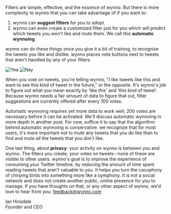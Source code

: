 Filters are simple, effective, and the essence of wynno. But there is more complexity to wynno that you can take advantage of if you want to:

1. wynno can **suggest filters** for you to adopt.
2. wynno can even create a customized filter just for you which will predict which tweets you won't like and mute them. We call this **automatic wynnoing**.

wynno can do these things once you give it a bit of training, to recognize the tweets you like and dislike. wynno places vote buttons next to tweets that aren't handled by any of your filters.

![Yea](images/checkmark-circle.svg)
![Nay](images/cancel-circle.svg)

When you vote on tweets, you're telling wynno, "I like tweets like this and want to see this kind of tweet in the future," or the opposite. It's wynno's job to figure out what you mean exactly by 'like this' and 'this kind of tweet'. Because wynno needs a fair amount of data to figure that out, filter suggestions are currently offered after every 100 votes.

Automatic wynnoing requires yet more data to work well; 200 votes are necessary before it can be activated. We'll discuss automatic wynnoing in more depth in another post. For now, suffice it to say that the algorithm behind automatic wynnoing is conservative: we recognize that for most users, it's more important not to mute any tweets that you do like than to find and mute *all* the tweets that you don't like.

One last thing, about **privacy**: your activity on wynno is between you and wynno. The filters you create, your votes on tweets--none of these are visible to other users. wynno's goal is to improve the experience of consuming your Twitter timeline, by reducing the amount of time spent reading tweets that aren't valuable to you. It helps you turn the cacophony of chirping birds into something more like a symphony. It is not a social network and does not create another public, online presence for you to manage. If you have thoughts on that, or any other aspect of wynno, we'd love to hear from you: [feedback@wynno.com](mailto:feedback@wynno.com)

Ian Hinsdale  
Founder and CEO
